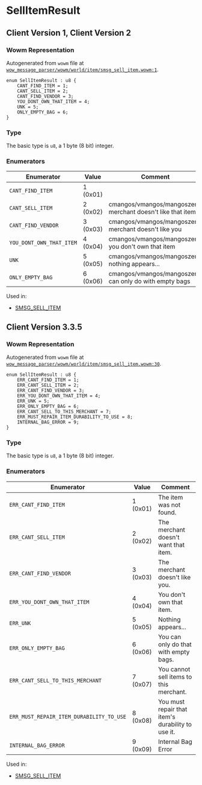 # SellItemResult

## Client Version 1, Client Version 2

### Wowm Representation

Autogenerated from `wowm` file at [`wow_message_parser/wowm/world/item/smsg_sell_item.wowm:1`](https://github.com/gtker/wow_messages/tree/main/wow_message_parser/wowm/world/item/smsg_sell_item.wowm#L1).

```rust,ignore
enum SellItemResult : u8 {
    CANT_FIND_ITEM = 1;
    CANT_SELL_ITEM = 2;
    CANT_FIND_VENDOR = 3;
    YOU_DONT_OWN_THAT_ITEM = 4;
    UNK = 5;
    ONLY_EMPTY_BAG = 6;
}
```
### Type
The basic type is `u8`, a 1 byte (8 bit) integer.
### Enumerators
| Enumerator | Value  | Comment |
| --------- | -------- | ------- |
| `CANT_FIND_ITEM` | 1 (0x01) |  |
| `CANT_SELL_ITEM` | 2 (0x02) | cmangos/vmangos/mangoszero: merchant doesn't like that item |
| `CANT_FIND_VENDOR` | 3 (0x03) | cmangos/vmangos/mangoszero: merchant doesn't like you |
| `YOU_DONT_OWN_THAT_ITEM` | 4 (0x04) | cmangos/vmangos/mangoszero: you don't own that item |
| `UNK` | 5 (0x05) | cmangos/vmangos/mangoszero: nothing appears... |
| `ONLY_EMPTY_BAG` | 6 (0x06) | cmangos/vmangos/mangoszero: can only do with empty bags |

Used in:
* [SMSG_SELL_ITEM](smsg_sell_item.md)

## Client Version 3.3.5

### Wowm Representation

Autogenerated from `wowm` file at [`wow_message_parser/wowm/world/item/smsg_sell_item.wowm:30`](https://github.com/gtker/wow_messages/tree/main/wow_message_parser/wowm/world/item/smsg_sell_item.wowm#L30).

```rust,ignore
enum SellItemResult : u8 {
    ERR_CANT_FIND_ITEM = 1;
    ERR_CANT_SELL_ITEM = 2;
    ERR_CANT_FIND_VENDOR = 3;
    ERR_YOU_DONT_OWN_THAT_ITEM = 4;
    ERR_UNK = 5;
    ERR_ONLY_EMPTY_BAG = 6;
    ERR_CANT_SELL_TO_THIS_MERCHANT = 7;
    ERR_MUST_REPAIR_ITEM_DURABILITY_TO_USE = 8;
    INTERNAL_BAG_ERROR = 9;
}
```
### Type
The basic type is `u8`, a 1 byte (8 bit) integer.
### Enumerators
| Enumerator | Value  | Comment |
| --------- | -------- | ------- |
| `ERR_CANT_FIND_ITEM` | 1 (0x01) | The item was not found. |
| `ERR_CANT_SELL_ITEM` | 2 (0x02) | The merchant doesn't want that item. |
| `ERR_CANT_FIND_VENDOR` | 3 (0x03) | The merchant doesn't like you. |
| `ERR_YOU_DONT_OWN_THAT_ITEM` | 4 (0x04) | You don't own that item. |
| `ERR_UNK` | 5 (0x05) | Nothing appears... |
| `ERR_ONLY_EMPTY_BAG` | 6 (0x06) | You can only do that with empty bags. |
| `ERR_CANT_SELL_TO_THIS_MERCHANT` | 7 (0x07) | You cannot sell items to this merchant. |
| `ERR_MUST_REPAIR_ITEM_DURABILITY_TO_USE` | 8 (0x08) | You must repair that item's durability to use it. |
| `INTERNAL_BAG_ERROR` | 9 (0x09) | Internal Bag Error |

Used in:
* [SMSG_SELL_ITEM](smsg_sell_item.md)

